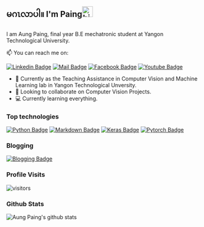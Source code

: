 ## မဂၤလာပါ။ I'm Paing<img src="https://user-images.githubusercontent.com/1303154/88677602-1635ba80-d120-11ea-84d8-d263ba5fc3c0.gif" width="28px" alt="hi">

I am Aung Paing, final year B.E mechatronic student at Yangon Technological University.

:mailbox: You can reach me on:

[![Linkedin Badge](https://img.shields.io/badge/-Paing-0e76a8?style=flat&labelColor=0e76a8&logo=linkedin&logoColor=white)](https://www.linkedin.com/in/aungpaing98/) [![Mail Badge](https://img.shields.io/badge/-aungpaing-c0392b?style=flat&labelColor=c0392b&logo=gmail&logoColor=white)](aungpaingcha1@gmail.com) [![Facebook Badge](https://img.shields.io/badge/-Paing-blue?style=flat&labelColor=blue&logo=facebook&logoColor=white)](https://www.facebook.com/aung.paing.jj.986) [![Youtube Badge](https://img.shields.io/badge/-Paing-c0392b?style=flat&labelColor=c0392b&logo=youtube&logoColor=white)](https://www.youtube.com/channel/UC6Vhf_yoIWXiLLJqTrU0FWA)


- 🔭 Currently as the Teaching Assistance in Computer Vision and Machine Learning lab in Yangon Technological Unversity.
- 👯 Looking to collaborate on Computer Vision Projects.
- 💻 Currently learning everything.


### Top technologies

[![Python Badge](https://img.shields.io/badge/-Python-white?style=for-the-badge&labelColor=black&logo=python&logoColor=white)](#)
[![Markdown Badge](https://img.shields.io/badge/-Markdown-white?style=for-the-badge&labelColor=black&logo=markdown&logoColor=white)](#)
[![Keras Badge](https://img.shields.io/badge/-Keras-c20808?style=for-the-badge&labelColor=black&logo=keras&logoColor=c20808)](#) [![Pytorch Badge](https://img.shields.io/badge/-Pytorch-ed4b2b?style=for-the-badge&labelColor=black&logo=pytorch&logoColor=ed4b2b)](#)

### Blogging

[![Blogging Badge](https://img.shields.io/badge/-blogs-blue?style=for-the-badge&labelColor=black)](https://aungpaing98.github.io/blogs/)


### Profile Visits

![visitors](https://visitor-badge.glitch.me/badge?page_id=aunpaing98.aungpaing98)

### Github Stats

![Aung Paing's github stats](https://github-readme-stats.vercel.app/api?username=aungpaing98&count_private=false&theme=tokyonight&hide=contribs,prs)
